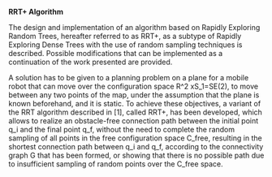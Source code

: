 **RRT+ Algorithm**

The design and implementation of an algorithm based on Rapidly Exploring Random Trees, hereafter referred to as RRT+, as a subtype of Rapidly Exploring Dense Trees with the use of random sampling techniques is described. Possible modifications that can be implemented as a continuation of the work presented are provided.

A solution has to be given to a planning problem on a plane for a mobile robot that can move over the configuration space R^2 xS_1=SE(2), to move between any two points of the map, under the assumption that the plane is known beforehand, and it is static. To achieve these objectives, a variant of the RRT algorithm described in [1], called RRT+, has been developed, which allows to realize an obstacle-free connection path between the initial point q_i and the final point q_f, without the need to complete the random sampling of all points in the free configuration space C_free, resulting in the shortest connection path between q_i and q_f, according to the connectivity graph G that has been formed, or showing that there is no possible path due to insufficient sampling of random points over the C_free space.


